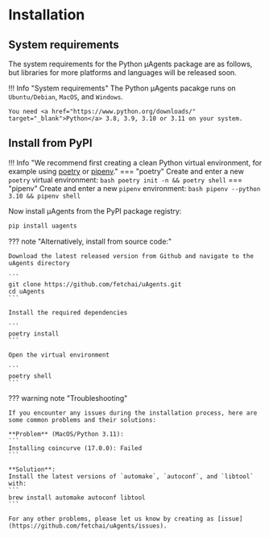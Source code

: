 # Installation

## System requirements

The system requirements for the Python μAgents package are as follows, but libraries for more platforms and languages will be released soon.

!!! Info "System requirements"
    The Python μAgents pacakge runs on `Ubuntu/Debian`, `MacOS`, and `Windows`.
    
    You need <a href="https://www.python.org/downloads/" target="_blank">Python</a> 3.8, 3.9, 3.10 or 3.11 on your system.

## Install from PyPI

!!! Info "We recommend first creating a clean Python virtual environment, for example using [poetry](https://python-poetry.org/docs/) or [pipenv](https://pipenv.pypa.io/en/latest/install/)."
    === "poetry"
        Create and enter a new `poetry` virtual environment:
        ``` bash
        poetry init -n && poetry shell
        ```
    === "pipenv"
        Create and enter a new `pipenv` environment:
        ``` bash
        pipenv --python 3.10 && pipenv shell
        ```

Now install μAgents from the PyPI package registry:
``` bash
pip install uagents
```

??? note "Alternatively, install from source code:"

    Download the latest released version from Github and navigate to the uAgents directory

    ```
    git clone https://github.com/fetchai/uAgents.git
    cd uAgents
    ```

    Install the required dependencies

    ```
    poetry install
    ```

    Open the virtual environment

    ```
    poetry shell
    ```

??? warning note "Troubleshooting"

    If you encounter any issues during the installation process, here are some common problems and their solutions:

    **Problem** (MacOS/Python 3.11):
    ```
    Installing coincurve (17.0.0): Failed
    ```

    **Solution**:
    Install the latest versions of `automake`, `autoconf`, and `libtool` with:
    ```
    brew install automake autoconf libtool
    ```

    For any other problems, please let us know by creating as [issue](https://github.com/fetchai/uAgents/issues).

